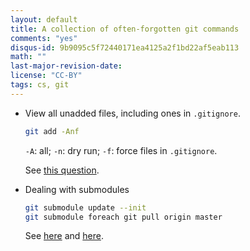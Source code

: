```yaml
---
layout: default
title: A collection of often-forgotten git commands
comments: "yes"
disqus-id: 9b9095c5f72440171ea4125a2f1bd22af5eab113
math: ""
last-major-revision-date: 
license: "CC-BY"
tags: cs, git
---
```



- View all unadded files, including ones in <code>.gitignore</code>.

    ```bash
    git add -Anf
    ```

    `-A`: all; `-n`: dry run; `-f`: force files in `.gitignore`.

    See [this question](http://stackoverflow.com/questions/3801321/git-list-only-untracked-files-also-custom-commands).

- Dealing with submodules

    ```bash
    git submodule update --init 
    git submodule foreach git pull origin master
    ```

    See [here](http://stackoverflow.com/questions/5828324/update-git-submodule) and [here](http://blog.jacius.info/git-submodule-cheat-sheet/).
